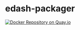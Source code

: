 edash-packager
==============

[![Docker Repository on Quay.io](https://quay.io/repository/julien/edash/status)](https://quay.io/repository/julien/edash)
